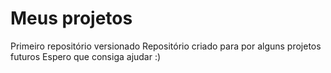 # Meus projetos
 Primeiro repositório versionado
 Repositório criado para por alguns projetos futuros
 Espero que consiga ajudar :)
